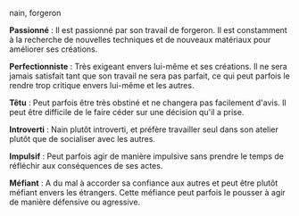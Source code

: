 
nain, forgeron

**Passionné** : Il est passionné par son travail de forgeron. Il est constamment à la recherche de nouvelles techniques et de nouveaux matériaux pour améliorer ses créations.

**Perfectionniste** : Très exigeant envers lui-même et ses créations. Il ne sera jamais satisfait tant que son travail ne sera pas parfait, ce qui peut parfois le rendre trop critique envers lui-même et les autres.

**Têtu** : Peut parfois être très obstiné et ne changera pas facilement d'avis. Il peut être difficile de le faire céder sur une décision qu'il a prise.

**Introverti** : Nain plutôt introverti, et préfère travailler seul dans son atelier plutôt que de socialiser avec les autres.

**Impulsif** : Peut parfois agir de manière impulsive sans prendre le temps de réfléchir aux conséquences de ses actes.

**Méfiant** : A du mal à accorder sa confiance aux autres et peut être plutôt méfiant envers les étrangers. Cette méfiance peut parfois le pousser à agir de manière défensive ou agressive.
